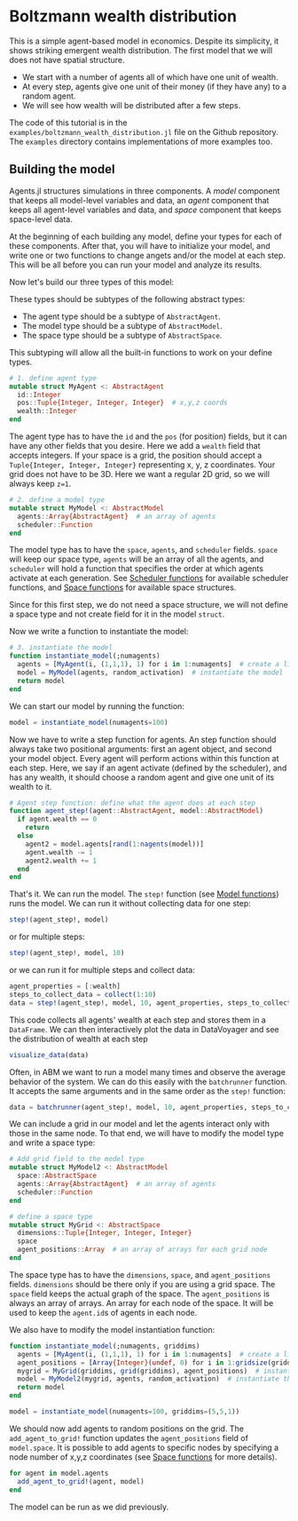 # Boltzmann wealth distribution

This is a simple agent-based model in economics. Despite its simplicity, it shows striking emergent wealth distribution. The first model that we will does not have spatial structure.

* We start with a number of agents all of which have one unit of wealth.
* At every step, agents give one unit of their money (if they have any) to a random agent.
* We will see how wealth will be distributed after a few steps.

The code of this tutorial is in the `examples/boltzmann_wealth_distribution.jl` file on the Github repository. The `examples` directory contains implementations of more examples too.

## Building the model

Agents.jl structures simulations in three components. A _model_ component that keeps all model-level variables and data, an _agent_ component that keeps all agent-level variables and data, and _space_ component that keeps space-level data.

At the beginning of each building any model, define your types for each of these components. After that, you will have to initialize your model, and write one or two functions to change angets and/or the model at each step. This will be all before you can run your model and analyze its results.

Now let's build our three types of this model:

These types should be subtypes of the following abstract types:

* The agent type should be a subtype of `AbstractAgent`.
* The model type should be a subtype of `AbstractModel`.
* The space type should be a subtype of `AbstractSpace`.

This subtyping will allow all the built-in functions to work on your define types.

```julia
# 1. define agent type
mutable struct MyAgent <: AbstractAgent
  id::Integer
  pos::Tuple{Integer, Integer, Integer}  # x,y,z coords
  wealth::Integer
end
```
The agent type has to have the `id` and the `pos` (for position) fields, but it can have any other fields that you desire. Here we add a `wealth` field that accepts integers. If your space is a grid, the position should accept a `Tuple{Integer, Integer, Integer}` representing x, y, z coordinates. Your grid does not have to be 3D. Here we want a regular 2D grid, so we will always keep `z=1`.

```julia
# 2. define a model type
mutable struct MyModel <: AbstractModel
  agents::Array{AbstractAgent}  # an array of agents
  scheduler::Function
end
```

The model type has to have the `space`, `agents`, and `scheduler` fields. `space` will keep our space type, `agents` will be an array of all the agents, and `scheduler` will hold a function that specifies the order at which agents activate at each generation. See [Scheduler functions](@ref) for available scheduler functions, and [Space functions](@ref) for available space structures.

Since for this first step, we do not need a space structure, we will not define a space type and not create field for it in the model `struct`.

Now we write a function to instantiate the model:

```julia
# 3. instantiate the model
function instantiate_model(;numagents)
  agents = [MyAgent(i, (1,1,1), 1) for i in 1:numagents]  # create a list of agents
  model = MyModel(agents, random_activation)  # instantiate the model
  return model
end
```

We can start our model by running the function:

```julia
model = instantiate_model(numagents=100)
```

Now we have to write a step function for agents. An step function should always take two positional arguments: first an agent object, and second your model object. Every agent will perform actions within this function at each step. Here, we say if an agent activate (defined by the scheduler), and has any wealth, it should choose a random agent and give one unit of its wealth to it.

```julia
# Agent step function: define what the agent does at each step
function agent_step!(agent::AbstractAgent, model::AbstractModel)
  if agent.wealth == 0
    return
  else
    agent2 = model.agents[rand(1:nagents(model))]
    agent.wealth -= 1
    agent2.wealth += 1
  end
end
```

That's it. We can run the model. The `step!` function (see [Model functions](@ref)) runs the model. We can run it without collecting data for one step:

```julia
step!(agent_step!, model)
```

or for multiple steps:

```julia
step!(agent_step!, model, 10)
```

or we can run it for multiple steps and collect data:

```julia
agent_properties = [:wealth]
steps_to_collect_data = collect(1:10)
data = step!(agent_step!, model, 10, agent_properties, steps_to_collect_data)
```

This code collects all agents' wealth at each step and stores them in a `DataFrame`. 
We can then interactively plot the data in DataVoyager and see the distribution of wealth at each step

```julia
visualize_data(data)
```

Often, in ABM we want to run a model many times and observe the average behavior of the system. We can do this easily with the `batchrunner` function. It accepts the same arguments and in the same order as the `step!` function:

```julia
data = batchrunner(agent_step!, model, 10, agent_properties, steps_to_collect_data, 10)
```

We can include a grid in our model and let the agents interact only with those in the same node. To that end, we will have to modify the model type and write a space type:

```julia
# Add grid field to the model type
mutable struct MyModel2 <: AbstractModel
  space::AbstractSpace
  agents::Array{AbstractAgent}  # an array of agents
  scheduler::Function
end

# define a space type
mutable struct MyGrid <: AbstractSpace
  dimensions::Tuple{Integer, Integer, Integer}
  space
  agent_positions::Array  # an array of arrays for each grid node
end
```

The space type has to have the `dimensions`, `space`, and `agent_positions` fields. `dimensions` should be there only if you are using a grid space. The `space` field keeps the actual graph of the space. The `agent_positions` is always an array of arrays. An array for each node of the space. It will be used to keep the `agent.id`s of agents in each node.

We also have to modify the model instantiation function:

```julia
function instantiate_model(;numagents, griddims)
  agents = [MyAgent(i, (1,1,1), 1) for i in 1:numagents]  # create a list of agents
  agent_positions = [Array{Integer}(undef, 0) for i in 1:gridsize(griddims)]  # an array of arrays for each node of the space
  mygrid = MyGrid(griddims, grid(griddims), agent_positions)  # instantiate the grid structure
  model = MyModel2(mygrid, agents, random_activation)  # instantiate the model
  return model
end

model = instantiate_model(numagents=100, griddims=(5,5,1))
```

We should now add agents to random positions on the grid. The `add_agent_to_grid!`  function updates the `agent_positions` field of `model.space`. It is possible to add agents to specific nodes by specifying a node number of x,y,z coordinates (see [Space functions](@ref) for more details).

```julia
for agent in model.agents
  add_agent_to_grid!(agent, model)
end
```

The model can be run as we did previously.